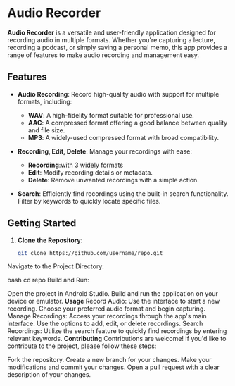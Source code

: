 # Audio Recorder

**Audio Recorder** is a versatile and user-friendly application designed for recording audio in multiple formats. Whether you're capturing a lecture, recording a podcast, or simply saving a personal memo, this app provides a range of features to make audio recording and management easy.

## Features

- **Audio Recording**: Record high-quality audio with support for multiple formats, including:
  - **WAV**: A high-fidelity format suitable for professional use.
  - **AAC**: A compressed format offering a good balance between quality and file size.
  - **MP3**: A widely-used compressed format with broad compatibility.

- **Recording, Edit, Delete**: Manage your recordings with ease:
  - **Recording**:with 3 widely formats
  - **Edit**: Modify recording details or metadata.
  - **Delete**: Remove unwanted recordings with a simple action.

- **Search**: Efficiently find recordings using the built-in search functionality. Filter by keywords to quickly locate specific files.

## Getting Started

1. **Clone the Repository**:
   ```bash
   git clone https://github.com/username/repo.git
Navigate to the Project Directory:

bash
cd repo
Build and Run:

Open the project in Android Studio.
Build and run the application on your device or emulator.
**Usage**
Record Audio: Use the interface to start a new recording. Choose your preferred audio format and begin capturing.
Manage Recordings: Access your recordings through the app's main interface. Use the options to add, edit, or delete recordings.
Search Recordings: Utilize the search feature to quickly find recordings by entering relevant keywords.
**Contributing**
Contributions are welcome! If you'd like to contribute to the project, please follow these steps:

Fork the repository.
Create a new branch for your changes.
Make your modifications and commit your changes.
Open a pull request with a clear description of your changes.
